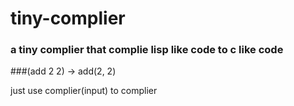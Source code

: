 # tiny-complier

### a tiny complier that complie lisp like code to c like code

###(add 2 2) -> add(2, 2)

just use complier(input) to complier
